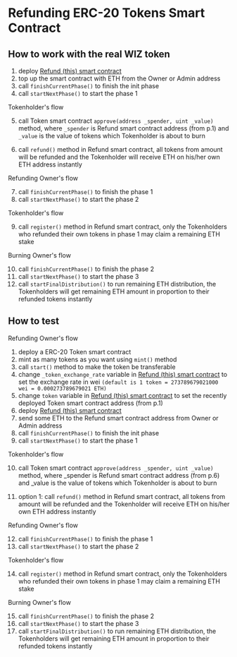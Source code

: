 # Refunding ERC-20 Tokens Smart Contract

## How to work with the real WIZ token

1. deploy [Refund (this) smart contract](https://github.com/icoadmindev/wiz_refund)
2. top up the smart contract with ETH from the Owner or Admin address
3. call `finishCurrentPhase()` to finish the init phase
4. call `startNextPhase()` to start the phase 1

Tokenholder's flow

5. call Token smart contract `approve(address _spender, uint _value)` method, where `_spender` is Refund smart contract address (from p.1) and `_value` is the value of tokens which Tokenholder is about to burn

6. call `refund()` method in Refund smart contract, all tokens from amount will be refunded and the Tokenholder will receive ETH on his/her own ETH address instantly

Refunding Owner's flow

7. call `finishCurrentPhase()` to finish the phase 1
8. call `startNextPhase()` to start the phase 2

Tokenholder's flow

9. call `register()` method in Refund smart contract, only the Tokenholders who refunded their own tokens in phase 1 may claim a remaining ETH stake

Burning Owner's flow

10. call `finishCurrentPhase()` to finish the phase 2
11. call `startNextPhase()` to start the phase 3
12. call `startFinalDistribution()` to run remaining ETH distribution, the Tokenholders will get remaining ETH amount in proportion to their refunded tokens instantly

## How to test

Refunding Owner's flow

1. deploy a ERC-20 Token smart contract
2. mint as many tokens as you want using `mint()` method
3. call `start()` method to make the token be transferable
4. change `_token_exchange_rate` variable in [Refund (this) smart contract](https://github.com/icoadmindev/wiz_refund) to set the exchange rate in wei `(default is 1 token = 273789679021000 wei = 0.000273789679021 ETH)`
5. change `token` variable in [Refund (this) smart contract](https://github.com/icoadmindev/wiz_refund) to set the recently deployed Token smart contract address (from p.1)
6. deploy [Refund (this) smart contract](https://github.com/icoadmindev/wiz_refund)
7. send some ETH to the Refund smart contract address from Owner or Admin address
8. call `finishCurrentPhase()` to finish the init phase
9. call `startNextPhase()` to start the phase 1

Tokenholder's flow

10. call Token smart contract `approve(address _spender, uint _value)` method, where _spender is Refund smart contract address (from p.6) and _value is the value of tokens which Tokenholder is about to burn

11. option 1: call `refund()` method in Refund smart contract, all tokens from amount will be refunded and the Tokenholder will receive ETH on his/her own ETH address instantly

Refunding Owner's flow

12. call `finishCurrentPhase()` to finish the phase 1
13. call `startNextPhase()` to start the phase 2

Tokenholder's flow

14. call `register()` method in Refund smart contract, only the Tokenholders who refunded their own tokens in phase 1 may claim a remaining ETH stake

Burning Owner's flow

15. call `finishCurrentPhase()` to finish the phase 2
16. call `startNextPhase()` to start the phase 3
17. call `startFinalDistribution()` to run remaining ETH distribution, the Tokenholders will get remaining ETH amount in proportion to their refunded tokens instantly
